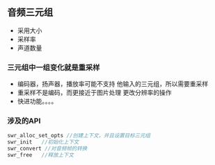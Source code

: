 ## 音频三元组

- 采用大小
- 采样率
- 声道数量

### 三元组中一组变化就是重采样

- 编码器，扬声器，播放率可能不支持 他输入的三元组，所以需要重采样
- 重采样不是编码，而更接近于图片处理 更改分辨率的操作
- 快进功能。。。。
### 涉及的API

```c
swr_alloc_set_opts //创建上下文，并且设置目标三元组
swr_init   //初始化上下文
swr_convert //对音频帧的转换
swr_free   //释放上下文
```